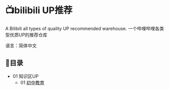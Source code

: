# 📺bilibili UP推荐
A Bilibili all types of quality UP recommended warehouse.
一个哔哩哔哩各类型优质UP的推荐仓库

语言：简体中文

## 📑目录
- 01 知识区UP
  - 01 [初中教育](知识区UP/知识区UP.md)

